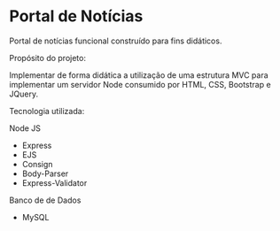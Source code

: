# Portal de Notícias

Portal de notícias funcional construído para fins didáticos.

Propósito do projeto:

  Implementar de forma didática a utilização de uma estrutura MVC para implementar um servidor Node consumido por HTML, CSS, Bootstrap e JQuery.

Tecnologia utilizada:

Node JS
  - Express
  - EJS
  - Consign
  - Body-Parser
  - Express-Validator

Banco de de Dados
  - MySQL

